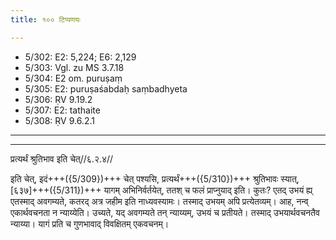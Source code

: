 ```yaml
---
title: १०० टिप्पणयः

---
```

- 5/302: E2: 5,224; E6: 2,129
- 5/303: Vgl. zu MS 3.7.18
- 5/304: E2 om. puruṣaṃ
- 5/305: E2: puruṣaśabdaḥ saṃbadhyeta
- 5/306: ṚV 9.19.2
- 5/307: E2: tathaite
- 5/308: ṚV 9.6.2.1

____________________________________________



____________________________________________


प्रत्यर्थं श्रुतिभाव इति चेत्//६.२.४//

इति चेत्, इदं+++({5/309})+++ चेत् पश्यसि, प्रत्यर्थं+++({5/310})+++ श्रुतिभावः स्यात्, [६३७]+++({5/311})+++ यागम् अभिनिर्वर्तयेत्, ततश् च फलं प्राप्नुयाद् इति। कुतः? एतद् उभयं ह्य् एतस्माद् अवगम्यते, कतरद् अत्र जहीम इति नाध्यवस्यामः। तस्माद् उभयम् अपि प्रत्येतव्यम्। आह, नन्व् एकार्थवचनता न न्याय्येति। उच्यते, यद् अवगम्यते तन् न्याय्यम्, उभयं च प्रतीयते। तस्माद् उभयार्थवचनतैव न्याय्या। यागं प्रति च गुणभावाद् विवक्षितम् एकवचनम्।
